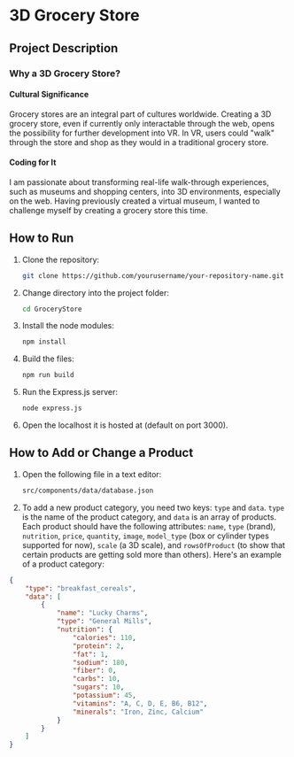 # 3D Grocery Store 

## Project Description

### Why a 3D Grocery Store?

#### Cultural Significance
Grocery stores are an integral part of cultures worldwide. Creating a 3D grocery store, even if currently only interactable through the web, opens the possibility for further development into VR. In VR, users could "walk" through the store and shop as they would in a traditional grocery store.

#### Coding for It
I am passionate about transforming real-life walk-through experiences, such as museums and shopping centers, into 3D environments, especially on the web. Having previously created a virtual museum, I wanted to challenge myself by creating a grocery store this time.

## How to Run

1. Clone the repository:
    ```sh
    git clone https://github.com/yourusername/your-repository-name.git
    ```

2. Change directory into the project folder:
    ```sh
    cd GroceryStore
    ```

3. Install the node modules:
    ```sh
    npm install
    ```

4. Build the files:
    ```sh
    npm run build
    ```

5. Run the Express.js server:
    ```sh
    node express.js
    ```

6. Open the localhost it is hosted at (default on port 3000).

## How to Add or Change a Product

1. Open the following file in a text editor:
    ```sh
    src/components/data/database.json
    ```

2. To add a new product category, you need two keys: `type` and `data`. `type` is the name of the product category, and `data` is an array of products. Each product should have the following attributes: `name`, `type` (brand), `nutrition`, `price`, `quantity`, `image`, `model_type` (box or cylinder types supported for now), `scale` (a 3D scale), and `rowsOfProduct` (to show that certain products are getting sold more than others).
Here's an example of a product category:

```json
{
    "type": "breakfast_cereals",
    "data": [
        {
            "name": "Lucky Charms",
            "type": "General Mills",
            "nutrition": {
                "calories": 110,
                "protein": 2,
                "fat": 1,
                "sodium": 180,
                "fiber": 0,
                "carbs": 10,
                "sugars": 10,
                "potassium": 45,
                "vitamins": "A, C, D, E, B6, B12",
                "minerals": "Iron, Zinc, Calcium"
            }
        }
    ]
}
```
